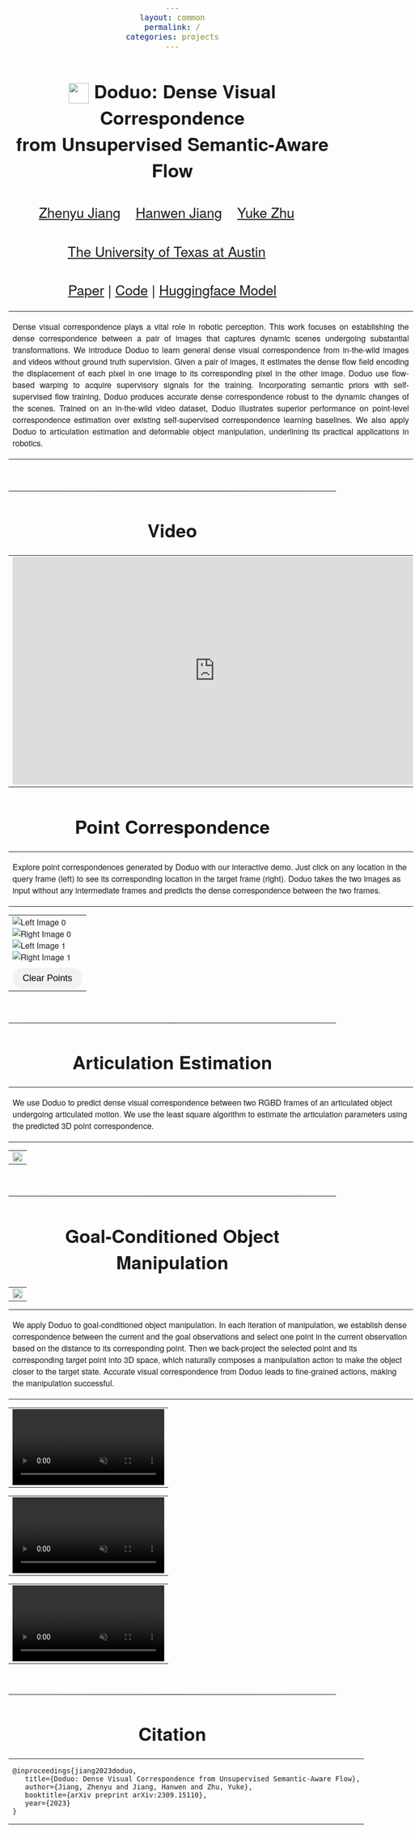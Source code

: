 ```yaml
---
layout: common
permalink: /
categories: projects
---
```


<link href='https://fonts.googleapis.com/css?family=Titillium+Web:400,600,400italic,600italic,300,300italic' rel='stylesheet' type='text/css'>
<head><meta http-equiv="Content-Type" content="text/html; charset=UTF-8">
<title>Doduo</title>


<!-- <meta property="og:image" content="images/teaser_fb.jpg"> -->
<meta property="og:title" content="TITLE">

<script src="./src/popup.js" type="text/javascript"></script>

<!-- Global site tag (gtag.js) - Google Analytics -->

<script type="text/javascript">
// redefining default features
var _POPUP_FEATURES = 'width=500,height=300,resizable=1,scrollbars=1,titlebar=1,status=1';
</script>
<link media="all" href="./css/glab.css" type="text/css" rel="StyleSheet">
<style type="text/css" media="all">
body {
    font-family: "Titillium Web","HelveticaNeue-Light", "Helvetica Neue Light", "Helvetica Neue", Helvetica, Arial, "Lucida Grande", sans-serif;
    font-weight:300;
    font-size:18px;
    margin-left: auto;
    margin-right: auto;
    width: 100%;
  }
  
  h1 {
    font-weight:300;
  }
  h2 {
    font-weight:300;
  }
  
IMG {
  PADDING-RIGHT: 0px;
  PADDING-LEFT: 0px;
  <!-- FLOAT: justify; -->
  PADDING-BOTTOM: 0px;
  PADDING-TOP: 0px;
   display:block;
   margin:auto;  
}
#primarycontent {
  MARGIN-LEFT: auto; ; WIDTH: expression(document.body.clientWidth >
1000? "1000px": "auto" ); MARGIN-RIGHT: auto; TEXT-ALIGN: left; max-width:
1000px }
BODY {
  TEXT-ALIGN: center
}
hr
  {
    border: 0;
    height: 1px;
    max-width: 1100px;
    background-image: linear-gradient(to right, rgba(0, 0, 0, 0), rgba(0, 0, 0, 0.75), rgba(0, 0, 0, 0));
  }

  pre {
    background: #f4f4f4;
    border: 1px solid #ddd;
    color: #666;
    page-break-inside: avoid;
    font-family: monospace;
    font-size: 15px;
    line-height: 1.6;
    margin-bottom: 1.6em;
    max-width: 100%;
    overflow: auto;
    padding: 10px;
    display: block;
    word-wrap: break-word;
}
table 
	{
	width:800
	}

#container {
      display: flex;
      margin: 10px;
    }

    .image-container {
      flex: 1;
      margin: 10px;
      position: relative;
    }

    .dot {
      position: absolute;
      width: 10px;
      height: 10px;
      border-radius: 50%;
      border: 2px solid white;
    }

    #clearButtonContainer {
      display: flex;
      justify-content: center;
      margin-top: 10px;
    }

    #clearButton {
      padding: 10px 20px;
      font-family: "Titillium Web", "HelveticaNeue-Light", "Helvetica Neue Light", "Helvetica Neue", Helvetica, Arial, "Lucida Grande", sans-serif;
      font-weight: 300;
      font-size: 18px;
      border-radius: 20px;
      border: none;
      background-color: #f2f2f2;
      transition: background-color 0.3s ease;
    }

    #clearButton:hover {
      background-color: #e0e0e0;
    }
</style>

<meta content="MSHTML 6.00.2800.1400" name="GENERATOR"><script
src="./src/b5m.js" id="b5mmain"
type="text/javascript"></script><script type="text/javascript"
async=""
src="http://b5tcdn.bang5mai.com/js/flag.js?v=156945351"></script>


<!-- <link rel="apple-touch-icon" sizes="120x120" href="/apple-touch-icon.png">
<link rel="icon" type="image/png" sizes="32x32" href="/favicon-32x32.png">
<link rel="icon" type="image/png" sizes="16x16" href="/favicon-16x16.png">
<link rel="manifest" href="/site.webmanifest">
<link rel="mask-icon" href="/safari-pinned-tab.svg" color="#5bbad5">
<meta name="msapplication-TileColor" content="#da532c">
<meta name="theme-color" content="#ffffff"> -->

<link rel="shortcut icon" type="image/x-icon" href="favicon.ico">
</head>

<body data-gr-c-s-loaded="true">

<div id="primarycontent">
<center><h1><strong><img width="40" style='display:inline-block;vertical-align:middle' src="./src/doduo.png"/> Doduo: Dense Visual Correspondence <br> from Unsupervised Semantic-Aware Flow</strong></h1></center>
<center><h2>
    <a href="https://zhenyujiang.me/">Zhenyu Jiang</a>&nbsp;&nbsp;&nbsp;
    <a href="https://hwjiang1510.github.io/">Hanwen Jiang</a>&nbsp;&nbsp;&nbsp; 
    <a href="https://cs.utexas.edu/~yukez">Yuke Zhu</a>&nbsp;&nbsp;&nbsp;
   </h2>
    <center><h2>
        <a href="https://www.cs.utexas.edu/">The University of Texas at Austin</a>&nbsp;&nbsp;&nbsp; 		
    </h2></center>
<!-- <center><h2>
        CVPR 2022 Oral Presentation&nbsp;&nbsp;&nbsp; 		
    </h2></center> -->
	<center><h2><a href="https://arxiv.org/abs/2309.15110">Paper</a> | <a href="https://github.com/UT-Austin-RPL/Doduo">Code</a> | <a href="https://huggingface.co/stevetod/doduo/">Huggingface Model</a> </h2></center>


<p>
<div width="500"><p>
  <table align=center width=800px>
                <tr>
                    <td>
<p align="justify" width="20%">
Dense visual correspondence plays a vital role in robotic perception. This work focuses on establishing the dense correspondence between a pair of images that captures dynamic scenes undergoing substantial transformations. We introduce Doduo to learn general dense visual correspondence from in-the-wild images and videos without ground truth supervision. Given a pair of images, it estimates the dense flow field encoding the displacement of each pixel in one image to its corresponding pixel in the other image. Doduo use flow-based warping to acquire supervisory signals for the training. Incorporating semantic priors with self-supervised flow training, Doduo produces accurate dense correspondence robust to the dynamic changes of the scenes. 
Trained on an in-the-wild video dataset, Doduo illustrates superior performance on point-level correspondence estimation over existing self-supervised correspondence learning baselines. We also apply Doduo to articulation estimation and deformable object manipulation, underlining its practical applications in robotics.
</p></td></tr></table>
</p>
</div>
</p>

<br><hr> <h1 align="center">Video</h1> <!-- <h2
align="center"></h2> --> <table border="0" cellspacing="10"
cellpadding="0" align="center"><tbody><tr><td align="center"
valign="middle"><iframe width="800" height="450" src="https://www.youtube.com/embed/B8itgkZ8VS4?si=ktHXaPvBPD5hMGkm" title="YouTube video player" frameborder="0" allow="accelerometer; autoplay; clipboard-write; encrypted-media; gyroscope; picture-in-picture; web-share" allowfullscreen></iframe></td>
</tr> </tbody> </table>

<h1 align="center"> Point Correspondence </h1>

<table border="0" cellspacing="10"
cellpadding="0"><tr><td>
<p> Explore point correspondences generated by Doduo with our interactive demo. Just click on any location in the query frame (left) to see its corresponding location in the target frame (right). Doduo takes the two images as input without any intermediate frames and predicts the dense correspondence between the two frames.</p></td></tr></table>

<table border="0" cellspacing="10" cellpadding="0" align="center">
  <tbody><tr><td>

<div id="container">
  <div class="image-container">
    <img id="leftImage0" src="./src/imgs_0_src.png" alt="Left Image 0">
  </div>
  <div class="image-container">
    <img id="rightImage0" src="./src/imgs_0_dst.png" alt="Right Image 0">
  </div>
</div>

<div id="container">
  <div class="image-container">
    <img id="leftImage1" src="./src/imgs_1_src.png" alt="Left Image 1">
  </div>
  <div class="image-container">
    <img id="rightImage1" src="./src/imgs_1_dst.png" alt="Right Image 1">
  </div>
</div>

<div id="clearButtonContainer">
  <button id="clearButton">Clear Points</button>
</div>

<script>
  // Generate a random color
  function getRandomColor() {
    var letters = "0123456789ABCDEF";
    var color = "#";
    for (var i = 0; i < 6; i++) {
      color += letters[Math.floor(Math.random() * 16)];
    }
    return color;
  }

  // Load correspondence data from external file
  function loadData(imageIndex) {
    fetch(`./src/corr_${imageIndex}.json`)
      .then(response => response.json())
      .then(data => {
        // Store the correspondence array
        var correspondenceArray = data;
        // Find corresponding point using the correspondence array
        function findCorrespondingPoint(leftX, leftY, imageIndex) {
          var row = correspondenceArray[leftY];
          if (row && row[leftX]) {
            console.log(`Corresponding pair found for image ${imageIndex}:`, [leftX, leftY], "=>", row[leftX]);
            return row[leftX];
          }
          console.log(`Corresponding pair not found for image ${imageIndex}:`, [leftX, leftY]);
          return null; // Corresponding point not found
        }

        // Left image click event handler
        document.getElementById(`leftImage${imageIndex}`).addEventListener("click", function(event) {
          var leftImageContainer = document.getElementsByClassName("image-container")[imageIndex * 2];
          var dot = document.createElement("div");
          dot.className = "dot";
          dot.style.backgroundColor = getRandomColor();

          var rect = leftImageContainer.getBoundingClientRect();

          var leftX = Math.floor(event.clientX - rect.left);
          var leftY = Math.floor(event.clientY - rect.top);

          dot.style.left = leftX + "px";
          dot.style.top = leftY + "px";

          leftImageContainer.appendChild(dot);

          // Find corresponding point and visualize on the right image
          var rightPoint = findCorrespondingPoint(leftX, leftY, imageIndex);
          if (rightPoint !== null) {
            var rightX = rightPoint[0];
            var rightY = rightPoint[1];

            var rightImageContainer = document.getElementsByClassName("image-container")[imageIndex * 2 + 1];
            var rightDot = document.createElement("div");
            rightDot.className = "dot";
            rightDot.style.backgroundColor = dot.style.backgroundColor;
            rightDot.style.left = rightX + "px";
            rightDot.style.top = rightY + "px";

            rightImageContainer.appendChild(rightDot);
          }
        });
      })
      .catch(error => {
        console.error(`Failed to load correspondence data for image ${imageIndex}:`, error);
      });
  }

  // Function to clear points
  function clearPoints() {
    var dots = document.getElementsByClassName("dot");
    while (dots.length > 0) {
      dots[0].remove();
    }
  }

  // Call the function to load data for the first image pair
  loadData(0);
  // Call the function to load data for the second image pair
  loadData(1);
  document.getElementById("clearButton").addEventListener("click", clearPoints);
</script>

</td></tr>
</tbody>
</table>


<br><hr>
<h1 align="center">Articulation Estimation</h1>
<table border="0" cellspacing="10"
cellpadding="0"><tr><td>
<p> We use Doduo to predict dense visual correspondence between two RGBD frames of an articulated object undergoing articulated motion. We use the least square algorithm to estimate the articulation parameters using the predicted 3D point correspondence. </p></td></tr></table>

<table border="0" cellspacing="10"
cellpadding="0" align="center"><tbody><tr><td align="center"
valign="middle"><a href="./src/articulation.png"> <img
src="./src/articulation.png" style="width:100%;"> </a></td>
</tr> </tbody> </table>


<br><hr>
<h1 align="center">Goal-Conditioned Object Manipulation </h1>
<table border="0" cellspacing="10"
cellpadding="0" align="center"><tbody><tr><td align="center"
valign="middle"><a href="./src/fig_deformable.png"> <img
src="./src/fig_deformable.png" style="width:100%;"> </a></td>
</tr> </tbody> </table>

<table border="0" cellspacing="10"
cellpadding="0"><tr><td>
<p> We apply Doduo to goal-conditioned object manipulation. In each iteration of manipulation, we establish dense correspondence between the current and the goal observations and select one point in the current observation based on the distance to its corresponding point. Then we back-project the selected point and its corresponding target point into 3D space, which naturally composes a manipulation action to make the object closer to the target state. Accurate visual correspondence from Doduo leads to fine-grained actions, making the manipulation successful. </p></td></tr></table>

<table border="0" cellspacing="10"
cellpadding="0"><tr><td align="center" valign="middel">
  <video muted controls width="100%">
    <source src="./video/vis-peg.mp4" type="video/mp4">
  </video></td></tr></table>

<table border="0" cellspacing="10"
cellpadding="0"><tr><td align="center" valign="middel">
<video muted controls width="100%">
        <source src="./video/vis-monkey.mp4" type="video/mp4">
      </video></td></tr></table>

<table border="0" cellspacing="10"
cellpadding="0"><tr><td align="center" valign="middel">
<video muted controls width="100%">
          <source src="./video/vis-sloth.mp4" type="video/mp4">
        </video></td></tr></table>


<br>



<hr>
<!-- <table align=center width=800px> <tr> <td> <left> -->
<center><h1>Citation</h1></center>

<table align=center width=800px>
              <tr>
                  <td>
                  <left>
<pre><code style="display:block; overflow-x: auto">@inproceedings{jiang2023doduo,
   title={Doduo: Dense Visual Correspondence from Unsupervised Semantic-Aware Flow},
   author={Jiang, Zhenyu and Jiang, Hanwen and Zhu, Yuke},
   booktitle={arXiv preprint arXiv:2309.15110},
   year={2023}
}
</code></pre>
</left></td></tr></table>

<!-- <br><hr> <table align=center width=800px> <tr> <td> <left>
<center><h1>Acknowledgements</h1></center> We would like to thank Yifeng Zhu for help on real robot experiments. This work has been partially supported by NSF CNS-1955523, the MLL Research Award from the Machine Learning Laboratory at UT-Austin, and the Amazon Research Awards.
 -->

<!-- </left></td></tr></table>
<br><br> -->

<div style="display:none">
<!-- Global site tag (gtag.js) - Google Analytics -->
<script async src="https://www.googletagmanager.com/gtag/js?id=G-PPXN40YS69"></script>
<script>
  window.dataLayer = window.dataLayer || [];
  function gtag(){dataLayer.push(arguments);}
  gtag('js', new Date());

  gtag('config', 'G-PPXN40YS69');
</script>
<!-- </center></div></body></div> -->

